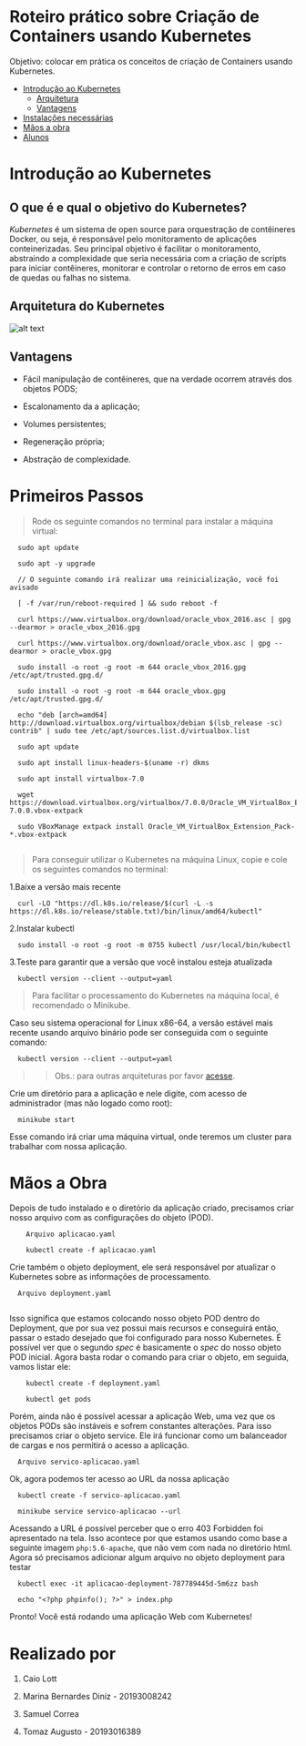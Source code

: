 # Roteiro prático sobre Criação de Containers usando Kubernetes

Objetivo: colocar em prática os conceitos de criação de Containers usando Kubernetes.

<!--ts-->   
   * [Introdução ao Kubernetes](#introdução-ao-kubernetes)
     * [Arquitetura](#arquitetura-do-kubernetes)
     * [Vantagens](#vantagens) 
   * [Instalações necessárias](#primeiros-passos)  
   * [Mãos a obra](#mãos-a-obra)  
   * [Alunos](#realizado-por)
<!--te-->



# Introdução ao Kubernetes
## O que é e qual o objetivo do Kubernetes?
*Kubernetes* é um sistema de open source para orquestração de contêineres Docker, ou seja, é responsável pelo monitoramento de aplicações conteinerizadas. Seu principal objetivo é facilitar o monitoramento, abstraindo a complexidade que seria necessária com a criação de scripts para iniciar contêineres, monitorar e controlar o retorno de erros em caso de quedas ou falhas no sistema.

## Arquitetura do Kubernetes

![alt text](https://github.com/pixel-debug/Containers-usando-Kubernetes/blob/master/imagens/arquitetura "Arquitetura")

## Vantagens

- Fácil manipulação de contêineres, que na verdade ocorrem através dos objetos PODS;

- Escalonamento da a aplicação;

- Volumes persistentes;

- Regeneração própria;

- Abstração de complexidade.

# Primeiros Passos

> Rode os seguinte comandos no terminal para instalar a máquina virtual:
```
  sudo apt update

  sudo apt -y upgrade
  
  // O seguinte comando irá realizar uma reinicialização, você foi avisado
  
  [ -f /var/run/reboot-required ] && sudo reboot -f

  curl https://www.virtualbox.org/download/oracle_vbox_2016.asc | gpg --dearmor > oracle_vbox_2016.gpg
  
  curl https://www.virtualbox.org/download/oracle_vbox.asc | gpg --dearmor > oracle_vbox.gpg

  sudo install -o root -g root -m 644 oracle_vbox_2016.gpg /etc/apt/trusted.gpg.d/
  
  sudo install -o root -g root -m 644 oracle_vbox.gpg /etc/apt/trusted.gpg.d/
  
  echo "deb [arch=amd64] http://download.virtualbox.org/virtualbox/debian $(lsb_release -sc) contrib" | sudo tee /etc/apt/sources.list.d/virtualbox.list

  sudo apt update
  
  sudo apt install linux-headers-$(uname -r) dkms
  
  sudo apt install virtualbox-7.0
  
  wget https://download.virtualbox.org/virtualbox/7.0.0/Oracle_VM_VirtualBox_Extension_Pack-7.0.0.vbox-extpack
  
  sudo VBoxManage extpack install Oracle_VM_VirtualBox_Extension_Pack-*.vbox-extpack


```

> Para conseguir utilizar o Kubernetes na máquina Linux, copie e cole os seguintes comandos no terminal:

1.Baixe a versão mais recente

``` 
  curl -LO "https://dl.k8s.io/release/$(curl -L -s https://dl.k8s.io/release/stable.txt)/bin/linux/amd64/kubectl" 

```

2.Instalar kubectl

``` 
  sudo install -o root -g root -m 0755 kubectl /usr/local/bin/kubectl 

```

3.Teste para garantir que a versão que você instalou esteja atualizada

``` 
  kubectl version --client --output=yaml  

```

> Para facilitar o processamento do Kubernetes na máquina local, é recomendado o Minikube. 

Caso seu sistema operacional for Linux x86-64, a versão estável mais recente usando arquivo binário pode ser conseguida com o seguinte comando:

``` 
  kubectl version --client --output=yaml  

```

>> Obs.: para outras arquiteturas por favor [acesse](https://minikube.sigs.k8s.io/docs/start/).


Crie um diretório para a aplicação e nele digite, com acesso de administrador (mas não logado como root):

``` 
  minikube start 

``` 

Esse comando irá criar uma máquina virtual, onde teremos um cluster para trabalhar com nossa aplicação.


# Mãos a Obra
Depois de tudo instalado e o diretório da aplicação criado, precisamos criar nosso arquivo com as configurações do objeto (POD).

```	
    Arquivo aplicacao.yaml

    kubectl create -f aplicacao.yaml 

```

Crie também o objeto deployment, ele será responsável por atualizar o Kubernetes sobre as informações de processamento.

``` 
  Arquivo deployment.yaml 
  
```

Isso significa que estamos colocando nosso objeto POD dentro do Deployment, que por sua vez possui mais recursos e conseguirá então, passar o estado desejado que foi configurado para nosso Kubernetes. É possível ver que o segundo _spec_ é basicamente o _spec_ do nosso objeto POD inicial. Agora basta rodar o comando para criar o objeto, em seguida, vamos listar ele:

``` 
    kubectl create -f deployment.yaml

    kubectl get pods 
```

Porém, ainda não é possível acessar a aplicação Web, uma vez que os objetos PODs são instáveis e sofrem constantes alterações. Para isso precisamos criar o objeto service. Ele irá funcionar como um balanceador de cargas e nos permitirá o acesso a aplicação.

``` 
  Arquivo servico-aplicacao.yaml 

```

Ok, agora podemos ter acesso ao URL da nossa aplicação

``` 
  kubectl create -f servico-aplicacao.yaml

  minikube service servico-aplicacao --url
```

Acessando a URL é possível perceber que o erro 403 Forbidden foi apresentado na tela. Isso acontece por que estamos usando como base a seguinte imagem ```php:5.6-apache```, que não vem com nada no diretório html. Agora só precisamos adicionar algum arquivo no objeto deployment para testar

```
  kubectl exec -it aplicacao-deployment-787789445d-5m6zz bash

  echo "<?php phpinfo(); ?>" > index.php
```

Pronto! Você está rodando uma aplicação Web com Kubernetes!

# Realizado por
1. Caio Lott

2. Marina Bernardes Diniz - 20193008242

3. Samuel Correa

4. Tomaz Augusto - 20193016389
